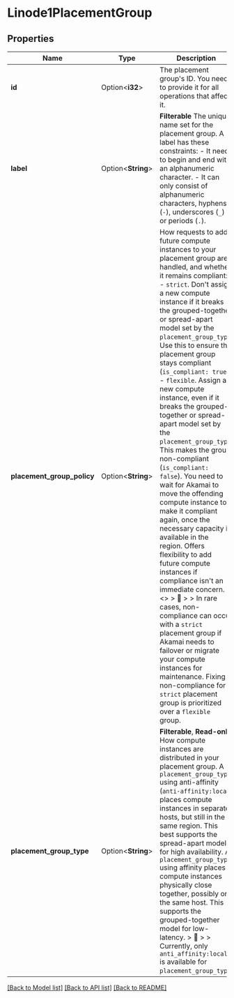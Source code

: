 # Linode1PlacementGroup

## Properties

Name | Type | Description | Notes
------------ | ------------- | ------------- | -------------
**id** | Option<**i32**> | The placement group's ID. You need to provide it for all operations that affect it. | [optional]
**label** | Option<**String**> | __Filterable__ The unique name set for the placement group. A label has these constraints:  - It needs to begin and end with an alphanumeric character. - It can only consist of alphanumeric characters, hyphens (`-`), underscores (`_`) or periods (`.`). | [optional]
**placement_group_policy** | Option<**String**> | How requests to add future compute instances to your placement group are handled, and whether it remains compliant:  - `strict`. Don't assign a new compute instance if it breaks the grouped-together or spread-apart model set by the `placement_group_type`. Use this to ensure the placement group stays compliant (`is_compliant: true`). - `flexible`. Assign a new compute instance, even if it breaks the grouped-together or spread-apart model set by the `placement_group_type`. This makes the group non-compliant (`is_compliant: false`). You need to wait for Akamai to move the offending compute instance to make it compliant again, once the necessary capacity is available in the region. Offers flexibility to add future compute instances if compliance isn't an immediate concern.  <<LB>>  > 📘 > > In rare cases, non-compliance can occur with a `strict` placement group if Akamai needs to failover or migrate your compute instances for maintenance. Fixing non-compliance for a `strict` placement group is prioritized over a `flexible` group. | [optional]
**placement_group_type** | Option<**String**> | __Filterable__, __Read-only__ How compute instances are distributed in your placement group. A `placement_group_type` using anti-affinity (`anti-affinity:local`) places compute instances in separate hosts, but still in the same region. This best supports the spread-apart model for high availability. A `placement_group_type` using affinity places compute instances physically close together, possibly on the same host. This supports the grouped-together model for low-latency.  > 📘 > > Currently, only `anti_affinity:local` is available for `placement_group_type`. | [optional][readonly]

[[Back to Model list]](../README.md#documentation-for-models) [[Back to API list]](../README.md#documentation-for-api-endpoints) [[Back to README]](../README.md)


